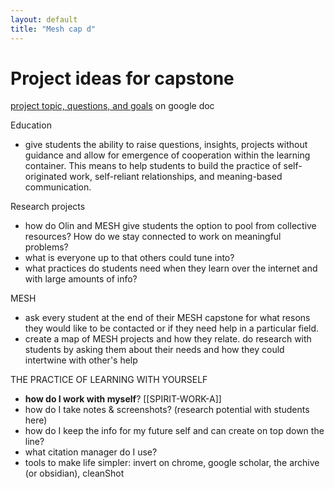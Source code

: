 ```yaml
---
layout: default
title: "Mesh cap d"
---
```


# Project ideas for capstone

[project topic, questions, and goals](https://docs.google.com/document/d/1NwWqKLH4x-LrfgwC4PKYaQwBhMZNnYlpEaP_w2SmreI/edit?usp=sharing) on google doc

Education

- give students the ability to raise questions, insights, projects without guidance and allow for emergence of cooperation within the learning container. This means to help students to build the practice of self-originated work, self-reliant relationships, and meaning-based communication. 

Research projects

- how do Olin and MESH give students the option to pool from collective resources? How do we stay connected to work on meaningful problems?
- what is everyone up to that others could tune into? 
- what practices do students need when they learn over the internet and with large amounts of info? 

MESH

- ask every student at the end of their MESH capstone for what resons they would like to be contacted or if they need help in a particular field. 
- create a map of MESH projects and how they relate. do research with students by asking them about their needs and how they could intertwine with other's help 

THE PRACTICE OF LEARNING WITH YOURSELF

- **how do I work with myself**? [[SPIRIT-WORK-A]] 
- how do I take notes & screenshots? (research potential with students here)
- how do I keep the info for my future self and can create on top down the line?
- what citation manager do I use?
- tools to make life simpler: invert on chrome, google scholar, the archive (or obsidian), cleanShot